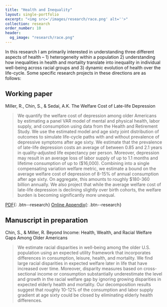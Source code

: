 ```yaml
---
title: "Health and Inequality"
layout: single-portfolio
excerpt: "<img src='/images/research/race.png' alt=''>"
collection: research
order_number: 10
header:
  og_image: "research/race.png"
---
```


In this research I am primarily interested in understanding three different aspects of health – 1) heterogeneity within a population 2) understanding how inequalities in health and mortality translate into inequality in individual well-being across racial groups and 3) dynamic evolution of health over the life-cycle. Some specific research projects in these directions are as follows:

## Working paper

Miller, R., Chin, S., & Sedai, A.K. The Welfare Cost of Late-life Depression

> We quantify the welfare cost of depression among older Americans by estimating a panel VAR model of mental and physical health, labor supply, and consumption using data from the Health and Retirement Study. We use the estimated model and age sixty joint distribution of outcomes to simulate life-cycle paths with and without prevalence of depressive symptoms after age sixty. We estimate that the prevalence of late-life depression costs an average of between 0.85 and 2.1 years in quality-adjusted life expectancy per person. Moreover, depression may result in an average loss of labor supply of up to 1.1 months and lifetime consumption of up to ($16,000). Combining into a single compensating variation welfare metric, we estimate a bound on the average welfare cost of depression of 8-15% of annual consumption after age sixty. On aggregate, this amounts to roughly $180-360 billion annually. We also project that while the average welfare cost of late-life depression is declining slightly over birth cohorts, the welfare burden is becoming significantly more unequal.

[PDF](/files/pdf/research/Welfare_Cost_Late-life_Depression.pdf){: .btn--research} [Online Appendix](/files/pdf/research/Depression_Online_Appx.pdf){: .btn--research}

## Manuscript in preparation

Chin, S., & Miller, R. Beyond Income: Health, Wealth, and Racial Welfare Gaps Among Older Americans

> We estimate racial disparities in well-being among the older U.S. population using an expected utility framework that incorporates differences in consumption, leisure, health, and mortality. We find large racial disparities in expected welfare later in life that have increased over time. Moreover, disparity measures based on cross-sectional income or consumption substantially underestimate the level and growth in the racial welfare gap by ignoring growing disparities in expected elderly health and mortality. Our decomposition results suggest that roughly 10-12% of the consumption and labor supply gradient at age sixty could be closed by eliminating elderly health differences.
